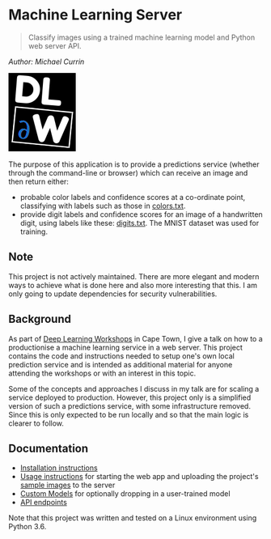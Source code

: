 # Machine Learning Server
>Classify images using a trained machine learning model and Python web server API. 

_Author: Michael Currin_

![Deep Learning Workshops logo](mlserver/static/img/Deep_Learning_Workshops_logo.png)

The purpose of this application is to provide a predictions service (whether through the command-line or browser) which can receive an image and then return either:
- probable color labels and confidence scores at a co-ordinate point, classifying with labels such as those in [colors.txt](mlserver/models/builtinColorClassifier/colors.txt).
- provide digit labels and confidence scores for an image of a handwritten digit, using labels like these: [digits.txt](mlserver/models/builtinDigitClassifier/digits.txt). The MNIST dataset was used for training.


## Note

This project is not actively maintained. There are more elegant and modern ways to achieve what is done here and also more interesting that this. I am only going to update dependencies for security vulnerabilities.


## Background

As part of [Deep Learning Workshops](https://deeplearningworkshops.com) in Cape Town, I give a talk on how to a productionise a machine learning service in a web server. This project contains the code and instructions needed to setup one's own local prediction service and is intended as additional material for anyone attending the workshops or with an interest in this topic.  

Some of the concepts and approaches I discuss in my talk are for scaling a service deployed to production. However, this project only is a simplified version of such a predictions service, with some infrastructure removed. Since this is only expected to be run locally and so that the main logic is clearer to follow.


## Documentation

- [Installation instructions](docs/installation.md)
- [Usage instructions](docs/usage.md) for starting the web app and uploading the project's [sample images](sampleImages/) to the server
- [Custom Models](docs/customModels.md) for optionally dropping in a user-trained model
- [API endpoints](docs/api.md)

Note that this project was written and tested on a Linux environment using Python 3.6.
